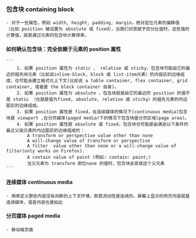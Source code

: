 ### 包含块 containing block
    - 对于一些属性，例如 width, height, padding, margin，绝对定位元素的偏移值 （比如 position 被设置为 absolute 或 fixed），当我们对其赋予百分比值时，这些值的计算值，就是通过元素的包含块计算得来。
#### 如何确认包含块：完全依赖于元素的 position 属性
    ```
        1. 如果 position 属性为 static 、 relative 或 sticky，包含块可能由它的最近的祖先块元素（比如说inline-block, block 或 list-item元素）的内容区的边缘组成，也可能会建立格式化上下文(比如说 a table container, flex container, grid container, 或者是 the block container 自身)。
        2. 如果 position 属性为 absolute ，包含块就是由它的最近的 position 的值不是 static （也就是值为fixed, absolute, relative 或 sticky）的祖先元素的内边距区的边缘组成。
        3. 如果 position 属性是 fixed，在连续媒体的情况下(continuous media)包含块是 viewport ,在分页媒体(paged media)下的情况下包含块是分页区域(page area)。
        4. 如果 position 属性是 absolute 或 fixed，包含块也可能是由满足以下条件的最近父级元素的内边距区的边缘组成的：
            A transform or perspective value other than none
            A will-change value of transform or perspective
            A filter  value other than none or a will-change value of filter(only works on Firefox).
            A contain value of paint (例如: contain: paint;)
            当父元素为 transform 部位none 的值时，包含块会变成这个父元素
    ```

#### 连续媒体 continuous media
    - 用来定义那些内容没有间断的上下文环境，即其流动性是连续的。屏幕上显示的网页内容就是连续媒体，语音内容也是如此
#### 分页媒体 paged media
    - 移动端页面
